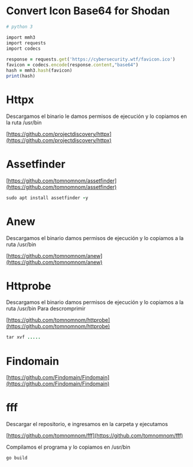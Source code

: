 # Convert Icon Base64 for Shodan

```ruby
# python 3

import mmh3
import requests
import codecs
 
response = requests.get('https://cybersecurity.wtf/favicon.ico')
favicon = codecs.encode(response.content,"base64")
hash = mmh3.hash(favicon)
print(hash)
```

# Httpx
Descargamos el binario le damos permisos de ejecución y lo copiamos en la ruta /usr/bin

[https://github.com/projectdiscovery/httpx](https://github.com/projectdiscovery/httpx)

# Assetfinder
[https://github.com/tomnomnom/assetfinder](https://github.com/tomnomnom/assetfinder)

```ruby
sudo apt install assetfinder -y
```

# Anew
Descargamos el binario damos permisos de ejecución y lo copiamos a la ruta /usr/bin

[https://github.com/tomnomnom/anew](https://github.com/tomnomnom/anew)

# Httprobe
Descargamos el binario damos permisos de ejecución y lo copiamos a la ruta /usr/bin
Para descromprimir

[https://github.com/tomnomnom/httprobe](https://github.com/tomnomnom/httprobe)

```ruby
tar xvf .....
```
# Findomain

[https://github.com/Findomain/Findomain](https://github.com/Findomain/Findomain)

# fff
Descargar el repositorio, e ingresamos en la carpeta y ejecutamos

[https://github.com/tomnomnom/fff](https://github.com/tomnomnom/fff)

Compilamos el programa y lo copiamos en /usr/bin

```
go build
```
